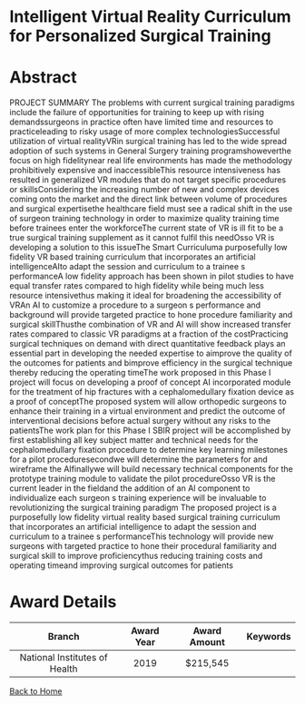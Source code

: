 
Intelligent Virtual Reality Curriculum for Personalized Surgical Training
=========================================================================

# Abstract


PROJECT SUMMARY The problems with current surgical training paradigms include the failure of opportunities for training to keep up with rising demandssurgeons in practice often have limited time and resources to practiceleading to risky usage of more complex technologiesSuccessful utilization of virtual realityVRin surgical training has led to the wide spread adoption of such systems in General Surgery training programshoweverthe focus on high fidelitynear real life environments has made the methodology prohibitively expensive and inaccessibleThis resource intensiveness has resulted in generalized VR modules that do not target specific procedures or skillsConsidering the increasing number of new and complex devices coming onto the market and the direct link between volume of procedures and surgical expertisethe healthcare field must see a radical shift in the use of surgeon training technology in order to maximize quality training time before trainees enter the workforceThe current state of VR is ill fit to be a true surgical training supplement as it cannot fulfil this needOsso VR is developing a solution to this issueThe Smart Curriculuma purposefully low fidelity VR based training curriculum that incorporates an artificial intelligenceAIto adapt the session and curriculum to a trainee s performanceA low fidelity approach has been shown in pilot studies to have equal transfer rates compared to high fidelity while being much less resource intensivethus making it ideal for broadening the accessibility of VRAn AI to customize a procedure to a surgeon s performance and background will provide targeted practice to hone procedure familiarity and surgical skillThusthe combination of VR and AI will show increased transfer rates compared to classic VR paradigms at a fraction of the costPracticing surgical techniques on demand with direct quantitative feedback plays an essential part in developing the needed expertise to aimprove the quality of the outcomes for patients and bimprove efficiency in the surgical technique thereby reducing the operating timeThe work proposed in this Phase I project will focus on developing a proof of concept AI incorporated module for the treatment of hip fractures with a cephalomedullary fixation device as a proof of conceptThe proposed system will allow orthopedic surgeons to enhance their training in a virtual environment and predict the outcome of interventional decisions before actual surgery without any risks to the patientsThe work plan for this Phase I SBIR project will be accomplished by first establishing all key subject matter and technical needs for the cephalomedullary fixation procedure to determine key learning milestones for a pilot proceduresecondwe will determine the parameters for and wireframe the AIfinallywe will build necessary technical components for the prototype training module to validate the pilot procedureOsso VR is the current leader in the fieldand the addition of an AI component to individualize each surgeon s training experience will be invaluable to revolutionizing the surgical training paradigm The proposed project is a purposefully low fidelity virtual reality based surgical training curriculum that incorporates an artificial intelligence to adapt the session and curriculum to a trainee s performanceThis technology will provide new surgeons with targeted practice to hone their procedural familiarity and surgical skill to improve proficiencythus reducing training costs and operating timeand improving surgical outcomes for patients  

# Award Details

|Branch|Award Year|Award Amount|Keywords|
| :---: | :---: | :---: | :---: |
|National Institutes of Health|2019|$215,545||
  
  


[Back to Home](https://github.com/chrischow/dod_sbir_awards/JH/#2425)
